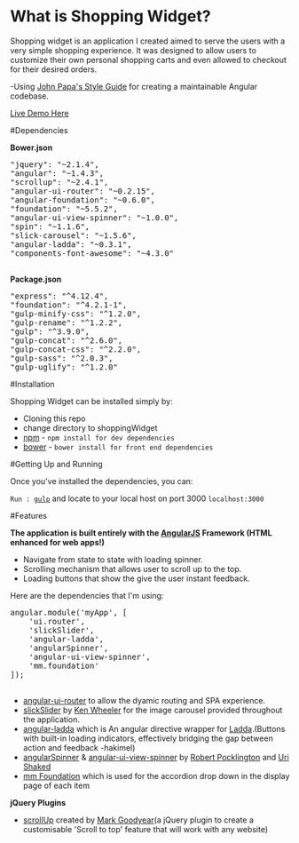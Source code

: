 
# What is Shopping Widget?

Shopping widget is an application I created aimed to serve the users with a very simple shopping experience. It was designed to allow users to customize their own personal shopping carts and even allowed to checkout for their desired orders.

-Using <a href="https://github.com/johnpapa/angular-styleguide">John Papa's Style Guide</a> for creating a maintainable Angular codebase.

<a href="http://kirckpingul.com/shoppingWidget">Live Demo Here</a>

#Dependencies

<b>Bower.json</b>

<pre>
"jquery": "~2.1.4",
"angular": "~1.4.3",
"scrollup": "~2.4.1",
"angular-ui-router": "~0.2.15",
"angular-foundation": "~0.6.0",
"foundation": "~5.5.2",
"angular-ui-view-spinner": "~1.0.0",
"spin": "~1.1.6",
"slick-carousel": "~1.5.6",
"angular-ladda": "~0.3.1",
"components-font-awesome": "~4.3.0"

</pre>

<b>Package.json</b>

<pre>
"express": "^4.12.4",
"foundation": "^4.2.1-1",
"gulp-minify-css": "^1.2.0",
"gulp-rename": "^1.2.2",
"gulp": "^3.9.0",
"gulp-concat": "^2.6.0",
"gulp-concat-css": "^2.2.0",
"gulp-sass": "^2.0.3",
"gulp-uglify": "^1.2.0"
</pre>

#Installation

Shopping Widget can be installed simply by:

<ul>
  <li>Cloning this repo</li>
  <li>change directory to shoppingWidget</li>
  <li><a href="https://www.npmjs.com">npm</a> - <code>npm install for dev dependencies</code></li>
  <li><a href="http://bower.io">bower</a> - <code>bower install for front end dependencies</code></li>
</ul>

#Getting Up and Running

Once you've installed the dependencies, you can:

<code>Run : <a href="http://www.gulpjs.com">gulp</a></code> and locate to your local host on port 3000 <code>localhost:3000</code>
 
#Features

<b>The application is built entirely with the <a href="http://angularjs.org">AngularJS</a> Framework (HTML enhanced for web apps!)</a></b>
 
<ul> 
<li>Navigate from state to state with loading spinner.</li>
<li>Scrolling mechanism that allows user to scroll up to the top.</li>
<li>Loading buttons that show the give the user instant feedback.</li>
</ul>

Here are the dependencies that I'm using: 
<pre>
angular.module('myApp', [
	'ui.router', 
	'slickSlider',
	'angular-ladda',
	'angularSpinner', 
	'angular-ui-view-spinner',
	'mm.foundation'
]);

</pre>
<ul>

<li><a href="https://github.com/angular-ui/ui-router">angular-ui-router</a> to allow the dyamic routing and SPA experience.</li>

<li><a href="http://kenwheeler.github.io/slick/">slickSlider</a> by <a href="https://github.com/Ken Wheeler">Ken Wheeler</a> for the image carousel provided throughout the application.</li>

<li><a href="https://github.com/remotty/angular-ladda">angular-ladda</a> which is An angular directive wrapper for <a href="https://github.com/hakimel/Ladda">Ladda</a>.(Buttons with built-in loading indicators, effectively bridging the gap between action and feedback -hakimel)</li>

<li><a href="https://github.com/urish/angular-spinner">angularSpinner</a> & <a href="https://github.com/rpocklin/angular-ui-view-spinner">angular-ui-view-spinner</a> by <a href="https://github.com/rpocklin"> Robert Pocklington</a> and <a href="https://github.com/urish">Uri Shaked</a> </li>

<li><a href="http://pineconellc.github.io/angular-foundation/#/accordion">mm Foundation</a> which is used for the accordion drop down in the display page of each item</li>
</ul>

<b>jQuery Plugins</b>

<ul>
  <li><a href="https://github.com/markgoodyear/scrollup">scrollUp</a> created by <a href="https://github.com/markgoodyear">Mark Goodyear</a>(a jQuery plugin to create a customisable 'Scroll to top' feature that will work with any website)</li>
</ul>

